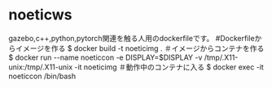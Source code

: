 # noeticws
gazebo,c++,python,pytorch関連を触る人用のdockerfileです。
#Dockerfileからイメージを作る
$ docker build -t noeticimg .
＃イメージからコンテナを作る
$ docker run --name noeticcon -e DISPLAY=$DISPLAY -v /tmp/.X11-unix:/tmp/.X11-unix -it noeticimg
＃動作中のコンテナに入る
$ docker exec -it noeticcon /bin/bash
